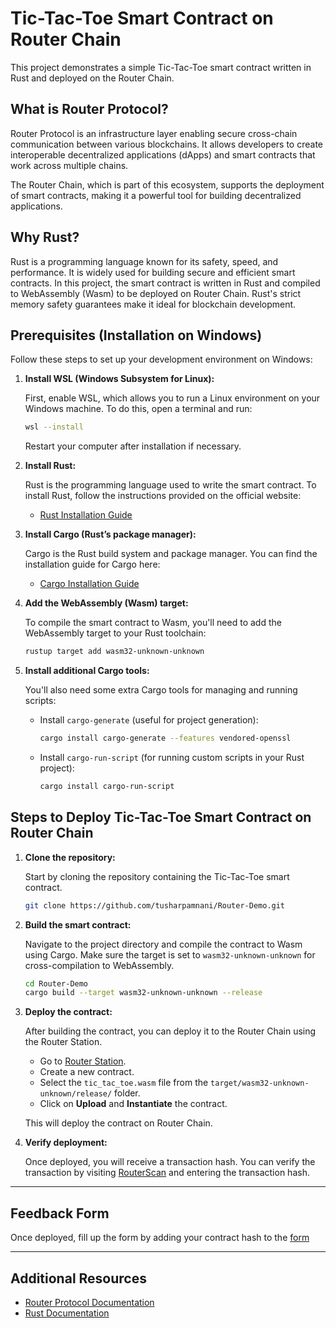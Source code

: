 # Tic-Tac-Toe Smart Contract on Router Chain

This project demonstrates a simple Tic-Tac-Toe smart contract written in Rust and deployed on the Router Chain.

## What is Router Protocol?

Router Protocol is an infrastructure layer enabling secure cross-chain communication between various blockchains. It allows developers to create interoperable decentralized applications (dApps) and smart contracts that work across multiple chains.

The Router Chain, which is part of this ecosystem, supports the deployment of smart contracts, making it a powerful tool for building decentralized applications.

## Why Rust?

Rust is a programming language known for its safety, speed, and performance. It is widely used for building secure and efficient smart contracts. In this project, the smart contract is written in Rust and compiled to WebAssembly (Wasm) to be deployed on Router Chain. Rust's strict memory safety guarantees make it ideal for blockchain development.

## Prerequisites (Installation on Windows)

Follow these steps to set up your development environment on Windows:

1. **Install WSL (Windows Subsystem for Linux):**

   First, enable WSL, which allows you to run a Linux environment on your Windows machine. To do this, open a terminal and run:

   ```bash
   wsl --install
   ```

   Restart your computer after installation if necessary.

2. **Install Rust:**

   Rust is the programming language used to write the smart contract. To install Rust, follow the instructions provided on the official website:

   - [Rust Installation Guide](https://www.rust-lang.org/tools/install)

3. **Install Cargo (Rust’s package manager):**

   Cargo is the Rust build system and package manager. You can find the installation guide for Cargo here:

   - [Cargo Installation Guide](https://doc.rust-lang.org/cargo/getting-started/installation.html)

4. **Add the WebAssembly (Wasm) target:**

   To compile the smart contract to Wasm, you'll need to add the WebAssembly target to your Rust toolchain:

   ```bash
   rustup target add wasm32-unknown-unknown
   ```

5. **Install additional Cargo tools:**

   You'll also need some extra Cargo tools for managing and running scripts:

   - Install `cargo-generate` (useful for project generation):

     ```bash
     cargo install cargo-generate --features vendored-openssl
     ```

   - Install `cargo-run-script` (for running custom scripts in your Rust project):

     ```bash
     cargo install cargo-run-script
     ```

## Steps to Deploy Tic-Tac-Toe Smart Contract on Router Chain

1. **Clone the repository:**

   Start by cloning the repository containing the Tic-Tac-Toe smart contract.

   ```bash
   git clone https://github.com/tusharpamnani/Router-Demo.git
   ```

2. **Build the smart contract:**

   Navigate to the project directory and compile the contract to Wasm using Cargo. Make sure the target is set to `wasm32-unknown-unknown` for cross-compilation to WebAssembly.

   ```bash
   cd Router-Demo
   cargo build --target wasm32-unknown-unknown --release
   ```

3. **Deploy the contract:**

   After building the contract, you can deploy it to the Router Chain using the Router Station.

   - Go to [Router Station](https://station.routerprotocol.com/).
   - Create a new contract.
   - Select the `tic_tac_toe.wasm` file from the `target/wasm32-unknown-unknown/release/` folder.
   - Click on **Upload** and **Instantiate** the contract.

   This will deploy the contract on Router Chain.

4. **Verify deployment:**

   Once deployed, you will receive a transaction hash. You can verify the transaction by visiting [RouterScan](https://testnet.routerscan.io/transactions) and entering the transaction hash.

---

## Feedback Form 

Once deployed, fill up the form by adding your contract hash to the [form](https://forms.gle/kds1BA37RKAxm3267)

---

## Additional Resources

- [Router Protocol Documentation](https://courses.routerprotocol.com/building-on-router-chain/module-1/)
- [Rust Documentation](https://doc.rust-lang.org/book/)

